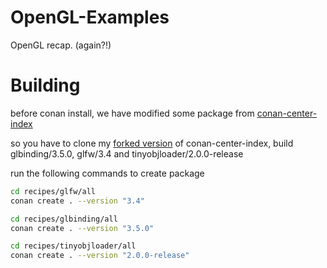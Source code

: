 # OpenGL-Examples
OpenGL recap. (again?!)

# Building 

before conan install, we have modified some package from [conan-center-index](https://github.com/conan-io/conan-center-index)

so you have to clone my [forked version](https://github.com/PureWhiteVK/conan-center-index) of conan-center-index, build glbinding/3.5.0, glfw/3.4 and tinyobjloader/2.0.0-release

run the following commands to create package

```bash
cd recipes/glfw/all
conan create . --version "3.4"

cd recipes/glbinding/all
conan create . --version "3.5.0"

cd recipes/tinyobjloader/all
conan create . --version "2.0.0-release"
```